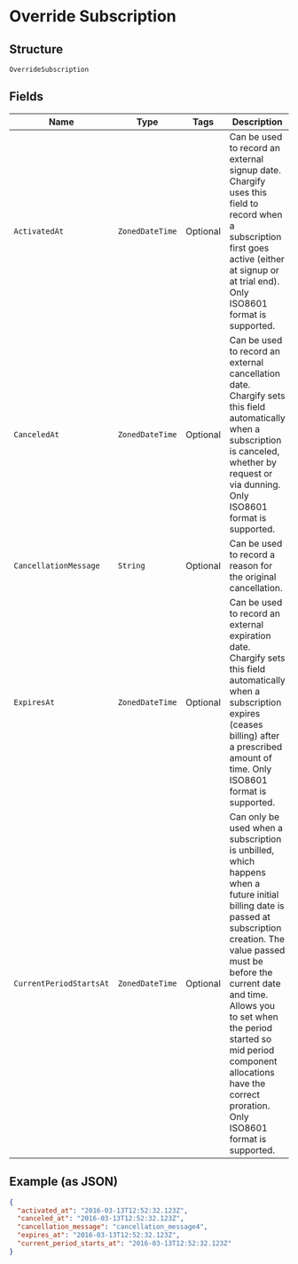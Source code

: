 
# Override Subscription

## Structure

`OverrideSubscription`

## Fields

| Name | Type | Tags | Description | Getter | Setter |
|  --- | --- | --- | --- | --- | --- |
| `ActivatedAt` | `ZonedDateTime` | Optional | Can be used to record an external signup date. Chargify uses this field to record when a subscription first goes active (either at signup or at trial end). Only ISO8601 format is supported. | ZonedDateTime getActivatedAt() | setActivatedAt(ZonedDateTime activatedAt) |
| `CanceledAt` | `ZonedDateTime` | Optional | Can be used to record an external cancellation date. Chargify sets this field automatically when a subscription is canceled, whether by request or via dunning. Only ISO8601 format is supported. | ZonedDateTime getCanceledAt() | setCanceledAt(ZonedDateTime canceledAt) |
| `CancellationMessage` | `String` | Optional | Can be used to record a reason for the original cancellation. | String getCancellationMessage() | setCancellationMessage(String cancellationMessage) |
| `ExpiresAt` | `ZonedDateTime` | Optional | Can be used to record an external expiration date. Chargify sets this field automatically when a subscription expires (ceases billing) after a prescribed amount of time. Only ISO8601 format is supported. | ZonedDateTime getExpiresAt() | setExpiresAt(ZonedDateTime expiresAt) |
| `CurrentPeriodStartsAt` | `ZonedDateTime` | Optional | Can only be used when a subscription is unbilled, which happens when a future initial billing date is passed at subscription creation. The value passed must be before the current date and time. Allows you to set when the period started so mid period component allocations have the correct proration. Only ISO8601 format is supported. | ZonedDateTime getCurrentPeriodStartsAt() | setCurrentPeriodStartsAt(ZonedDateTime currentPeriodStartsAt) |

## Example (as JSON)

```json
{
  "activated_at": "2016-03-13T12:52:32.123Z",
  "canceled_at": "2016-03-13T12:52:32.123Z",
  "cancellation_message": "cancellation_message4",
  "expires_at": "2016-03-13T12:52:32.123Z",
  "current_period_starts_at": "2016-03-13T12:52:32.123Z"
}
```

